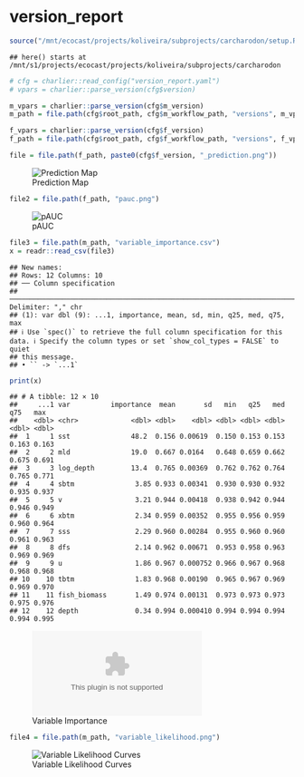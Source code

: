 version_report
================

``` r
source("/mnt/ecocast/projects/koliveira/subprojects/carcharodon/setup.R")
```

    ## here() starts at /mnt/s1/projects/ecocast/projects/koliveira/subprojects/carcharodon

``` r
# cfg = charlier::read_config("version_report.yaml")
# vpars = charlier::parse_version(cfg$version)

m_vpars = charlier::parse_version(cfg$m_version)
m_path = file.path(cfg$root_path, cfg$m_workflow_path, "versions", m_vpars[["major"]], m_vpars[["minor"]], cfg$m_version)

f_vpars = charlier::parse_version(cfg$f_version)
f_path = file.path(cfg$root_path, cfg$f_workflow_path, "versions", f_vpars[["major"]], f_vpars[["minor"]], cfg$f_version)
```

``` r
file = file.path(f_path, paste0(cfg$f_version, "_prediction.png"))
```

<figure>
<img
src="/mnt/s1/projects/ecocast/projects/koliveira/subprojects/carcharodon/workflows/forecast_workflow/versions/v01/0003/v01.0003.06/v01.0003.06_prediction.png"
alt="Prediction Map" />
<figcaption aria-hidden="true">Prediction Map</figcaption>
</figure>

``` r
file2 = file.path(f_path, "pauc.png")
```

<figure>
<img
src="/mnt/s1/projects/ecocast/projects/koliveira/subprojects/carcharodon/workflows/forecast_workflow/versions/v01/0003/v01.0003.06/pauc.png"
alt="pAUC" />
<figcaption aria-hidden="true">pAUC</figcaption>
</figure>

``` r
file3 = file.path(m_path, "variable_importance.csv")
x = readr::read_csv(file3)
```

    ## New names:
    ## Rows: 12 Columns: 10
    ## ── Column specification
    ## ──────────────────────────────────────────────────────────────────────────────────────────────────────────────────────── Delimiter: "," chr
    ## (1): var dbl (9): ...1, importance, mean, sd, min, q25, med, q75, max
    ## ℹ Use `spec()` to retrieve the full column specification for this data. ℹ Specify the column types or set `show_col_types = FALSE` to quiet
    ## this message.
    ## • `` -> `...1`

``` r
print(x)
```

    ## # A tibble: 12 × 10
    ##     ...1 var          importance  mean       sd   min   q25   med   q75   max
    ##    <dbl> <chr>             <dbl> <dbl>    <dbl> <dbl> <dbl> <dbl> <dbl> <dbl>
    ##  1     1 sst               48.2  0.156 0.00619  0.150 0.153 0.153 0.163 0.163
    ##  2     2 mld               19.0  0.667 0.0164   0.648 0.659 0.662 0.675 0.691
    ##  3     3 log_depth         13.4  0.765 0.00369  0.762 0.762 0.764 0.765 0.771
    ##  4     4 sbtm               3.85 0.933 0.00341  0.930 0.930 0.932 0.935 0.937
    ##  5     5 v                  3.21 0.944 0.00418  0.938 0.942 0.944 0.946 0.949
    ##  6     6 xbtm               2.34 0.959 0.00352  0.955 0.956 0.959 0.960 0.964
    ##  7     7 sss                2.29 0.960 0.00284  0.955 0.960 0.960 0.961 0.963
    ##  8     8 dfs                2.14 0.962 0.00671  0.953 0.958 0.963 0.969 0.969
    ##  9     9 u                  1.86 0.967 0.000752 0.966 0.967 0.968 0.968 0.968
    ## 10    10 tbtm               1.83 0.968 0.00190  0.965 0.967 0.969 0.969 0.970
    ## 11    11 fish_biomass       1.49 0.974 0.00131  0.973 0.973 0.973 0.975 0.976
    ## 12    12 depth              0.34 0.994 0.000410 0.994 0.994 0.994 0.994 0.995

<figure>
<embed
src="/mnt/s1/projects/ecocast/projects/koliveira/subprojects/carcharodon/workflows/modeling_workflow/versions/v01/000/v01.000.06/variable_importance.csv" />
<figcaption aria-hidden="true">Variable Importance</figcaption>
</figure>

``` r
file4 = file.path(m_path, "variable_likelihood.png")
```

<figure>
<img
src="/mnt/s1/projects/ecocast/projects/koliveira/subprojects/carcharodon/workflows/modeling_workflow/versions/v01/000/v01.000.06/variable_likelihood.png"
alt="Variable Likelihood Curves" />
<figcaption aria-hidden="true">Variable Likelihood Curves</figcaption>
</figure>
